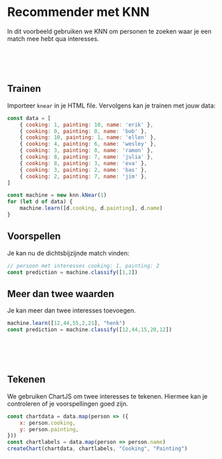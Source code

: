 # Recommender met KNN

In dit voorbeeld gebruiken we KNN om personen te zoeken waar je een match mee hebt qua interesses.

<br>
<br>
<br>

## Trainen

Importeer `knear` in je HTML file. Vervolgens kan je trainen met jouw data:

```javascript
const data = [
    { cooking: 1, painting: 10, name: 'erik' },
    { cooking: 0, painting: 0, name: 'bob' },
    { cooking: 10, painting: 1, name: 'ellen' },
    { cooking: 4, painting: 6, name: 'wesley' },
    { cooking: 3, painting: 8, name: 'ramon' },
    { cooking: 8, painting: 7, name: 'julia' },
    { cooking: 8, painting: 3, name: 'eva' },
    { cooking: 3, painting: 2, name: 'bas' },
    { cooking: 2, painting: 7, name: 'jim' },
]

const machine = new knn.kNear(1)
for (let d of data) {
    machine.learn([d.cooking, d.painting], d.name)
}
```
## Voorspellen

Je kan nu de dichtsbijzijnde match vinden:

```javascript
// persoon met interesses cooking: 1, painting: 2
const prediction = machine.classify([1,2])
```

## Meer dan twee waarden

Je kan meer dan twee interesses toevoegen. 

```javascript
machine.learn([12,44,55,2,21], "henk")
const prediction = machine.classify([12,44,15,20,12])
```

<br>
<br>
<br>

## Tekenen

We gebruiken ChartJS om twee interesses te tekenen. Hiermee kan je controleren of je voorspellingen goed zijn.

```javascript
const chartdata = data.map(person => ({
    x: person.cooking,
    y: person.painting,
}))
const chartlabels = data.map(person => person.name)
createChart(chartdata, chartlabels, "Cooking", "Painting")
```